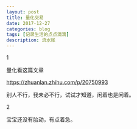 ```yaml
---
layout: post
title: 量化交易
date: 2017-12-27
categories: blog
tags: [记录生活的点点滴滴]
description: 流水账
---
```


1

量化看这篇文章

https://zhuanlan.zhihu.com/p/20750993

别人不行，我未必不行，试试才知道，闲着也是闲着。

2

宝宝还没有胎动，有点着急。



